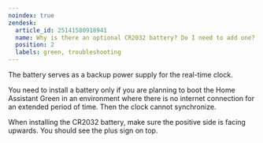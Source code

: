 ```yaml
---
noindex: true
zendesk:
  article_id: 25141580918941
  name: Why is there an optional CR2032 battery? Do I need to add one?
  position: 2
  labels: green, troubleshooting
---
```


The battery serves as a backup power supply for the real-time clock.

You need to install a battery only if you are planning to boot the Home Assistant Green in an environment where there is no internet connection for an extended period of time. Then the clock cannot synchronize.

When installing the CR2032 battery, make sure the positive side is facing upwards. You should see the plus sign on top.
